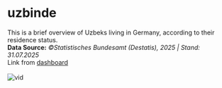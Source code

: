 # uzbinde

This is a brief overview of Uzbeks living in Germany, according to their residence status.<br>
**Data Source:** *©Statistisches Bundesamt (Destatis), 2025 | Stand: 31.07.2025* 
<br>
Link from [dashboard](https://sultanov.shinyapps.io/uzbinde/) 
<br>
<br>
![vid](pics/db-gh.gif)
